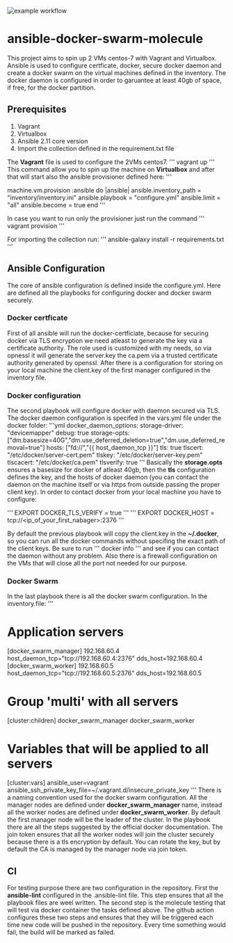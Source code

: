 ![example workflow](https://github.com/MovieMaker93/ansible-docker-swarm-molecule/actions/workflows/ci.yml/badge.svg)

# ansible-docker-swarm-molecule

This project aims to spin up 2 VMs centos-7 with Vagrant and Virtualbox.
Ansible is used to configure certficate, docker, secure docker daemon and create a docker swarm on the virtual machines defined in the inventory.
The docker daemon is configured in order to garuantee at least 40gb of space, if free, for the docker partition.

## Prerequisites

1. Vagrant
2. Virtualbox
3. Ansible 2.11 core version
4. Import the collection defined in the requirement.txt file

The **Vagrant** file is used to configure the 2VMs centos7.
'''
vagrant up 
'''
This command allow you to spin up the machine on **Virtualbox** and after that will start also the ansible provisioner defined here:
'''

 machine.vm.provision :ansible do |ansible|
          ansible.inventory_path = "inventory/inventory.ini"
          ansible.playbook = "configure.yml"
          ansible.limit = "all"
          ansible.become = true
        end
'''

In case you want to run only the provisioner just run the command 
'''
vagrant provision
'''

For importing the collection run:
'''
ansible-galaxy install -r requirements.txt
'''
## Ansible Configuration

The core of ansible configuration is defined inside the configure.yml.
Here are defined all the playbooks for configuring docker and docker swarm securely.
### Docker certficate
First of all ansible will run the docker-certficiate, because for securing docker via TLS encryption we need atleast to generate the key via a certificate authority. The role used is customized with my needs, so via opnessl it will generate the server.key the ca.pem via a trusted certificate authority generated by openssl.
After there is a configuration for storing on your local machine the client.key of the first manager configured in the inventory file.
### Docker configuration
The second playbook will configure docker with daemon secured via TLS. The docker daemon configuration is specifed in the vars.yml file under the docker folder:
'''yml
docker_daemon_options:
  storage-driver: "devicemapper"
  debug: true
  storage-opts: ["dm.basesize=40G","dm.use_deferred_deletion=true","dm.use_deferred_removal=true"]
  hosts: ["fd://","{{ host_daemon_tcp }}"]
  tls: true
  tlscert: "/etc/docker/server-cert.pem"
  tlskey: "/etc/docker/server-key.pem"
  tlscacert: "/etc/docker/ca.pem"
  tlsverify: true
'''
Basically the **storage.opts** ensures a basesize for docker of atleast 40gb, then the **tls** configuration defines the key, and the hosts of docker daemon (you can contact the daemon on the machine itself or via https from outside passing the proper client key).
In order to contact docker from your local machine you have to configure:

''' EXPORT DOCKER_TLS_VERIFY = true '''
''' EXPORT DOCKER_HOST = tcp://<ip_of_your_first_nabager>:2376 '''

By default the previous playbook will copy the client.key in the **~/.docker**, so you can run all the docker commands without specifing the exact path of the client keys.
Be sure to run ''' docker info ''' and see if you can contact the daemon without any problem.
Also there is a firewall configuration on the VMs that will close all the port not needed for our purpose.

### Docker Swarm

In the last playbook there is all the docker swarm configuration.
In the inventory.file:
'''
# Application servers
[docker_swarm_manager]
192.168.60.4 host_daemon_tcp="tcp://192.168.60.4:2376" dds_host=192.168.60.4
[docker_swarm_worker]
192.168.60.5 host_daemon_tcp="tcp://192.168.60.5:2376" dds_host=192.168.60.5

# Group 'multi' with all servers
[cluster:children]
docker_swarm_manager
docker_swarm_worker

# Variables that will be applied to all servers
[cluster:vars]
ansible_user=vagrant
ansible_ssh_private_key_file=~/.vagrant.d/insecure_private_key
'''
There is a naming convention used for the docker swarm configuration.
All the manager nodes are defined under **docker_swarm_manager** name, instead all the worker nodes are defined under **docker_swarm_worker**. By default the first manager node will be the leader of the cluster.
In the playbook there are all the steps suggested by the official docker documentation.
The join token ensures that all the worker nodes will join the cluster securely because there is a tls encryption by default. You can rotate the key, but by default the CA is managed by the manager node via join token.

## CI
For testing purpose there are two configuration in the repository.
First the **ansible-lint** configured in the .ansible-lint file. This step ensures that all the playbook files are weel written.
The second step is the molecule testing that will test via docker container the tasks defined above.
The github action configures these two steps and ensures that they will be triggered each time new code will be pushed in the repository. Every time something would fail, the build will be marked as failed.





